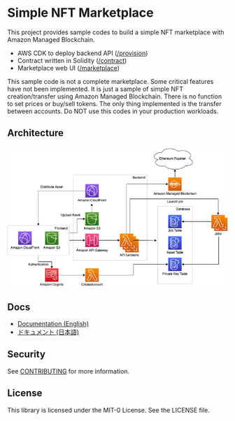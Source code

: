 # Simple NFT Marketplace

This project provides sample codes to build a simple NFT marketplace with Amazon Managed Blockchain.
- AWS CDK to deploy backend API ([/provision](/provision))
- Contract written in Solidity ([/contract](/contract))
- Marketplace web UI ([/marketplace](/marketplace))

This sample code is not a complete marketplace. Some critical features have not been implemented. It is just a sample of simple NFT creation/transfer using Amazon Managed Blockchain. There is no function to set prices or buy/sell tokens. The only thing implemented is the transfer between accounts. Do NOT use this codes in your production workloads.

## Architecture

![Architecture](/imgs/simple-nft-marketplace.png)

## Docs

- [Documentation (English)](/docs/en)
- [ドキュメント (日本語)](/docs/ja)

## Security

See [CONTRIBUTING](CONTRIBUTING.md#security-issue-notifications) for more information.

## License

This library is licensed under the MIT-0 License. See the LICENSE file.
